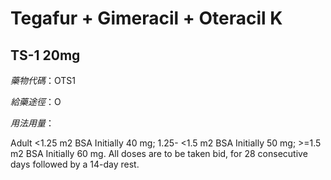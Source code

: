 # Tegafur + Gimeracil + Oteracil K

## TS-1 20mg

*藥物代碼*：OTS1

*給藥途徑*：O

*用法用量*：

Adult <1.25 m2 BSA Initially 40 mg; 1.25- <1.5 m2 BSA Initially 50 mg; >=1.5 m2 BSA Initially 60 mg. All doses are to be taken bid, for 28 consecutive days followed by a 14-day rest.

